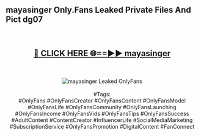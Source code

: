 <h2>mayasinger Only.Fans Leaked Private Files And Pict dg07</h2>
<br>
<div align="center">
<h2><a href="https://mediafiles.top/mayasinger" rel="nofollow">🔴 CLICK HERE 🌐==►► mayasinger</a></h2>
<br>
<br>
<a href="https://mediafiles.top/mayasinger" rel="nofollow" data-target="animated-image.originalLink"><img src="https://i.ibb.co.com/WyWwxjT/player-gif2.gif" alt="mayasinger Leaked OnlyFans" style="max-width: 100%; display: inline-block;" data-target="animated-image.originalImage"></a>
<br><br>
#Tags:
<br>
#OnlyFans #OnlyFansCreator #OnlyFansContent #OnlyFansModel #OnlyFansLife #OnlyFansCommunity #OnlyFansLaunching #OnlyFansIncome #OnlyFansVids #OnlyFansTips #OnlyFansSuccess #AdultContent #ContentCreator #InfluencerLife #SocialMediaMarketing #SubscriptionService #OnlyFansPromotion #DigitalContent #FanConnect
</div>
<br>